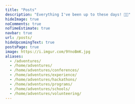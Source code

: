 ```yaml
---
title: "Posts"
description: "Everything I've been up to these days! 🍓🍫"
hideImage: true
noComments: true
noTimeEstimate: true
navbar: true
url: /posts/
hideUpcomingText: true
postsPage: true
image: https://i.imgur.com/9YnoBmK.jpg
aliases:
  - /adventures/
  - /home/adventures/
  - /home/adventures/conferences/
  - /home/adventures/experience/
  - /home/adventures/hackathons/
  - /home/adventures/programs/
  - /home/adventures/schools/
  - /home/adventures/volunteering/
---
```

